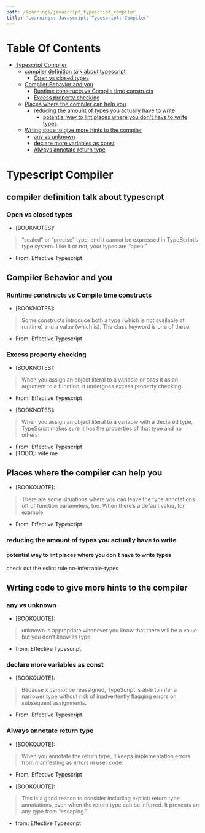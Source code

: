 ```yaml
---
path: /learnings/javascript_typescript_compiler
title: 'Learnings: Javascript: Typescript: Compiler'
---
```

# Table Of Contents

<!-- toc -->

- [Typescript Compiler](#typescript-compiler)
  * [compiler definition talk about typescript](#compiler-definition-talk-about-typescript)
    + [Open vs closed types](#open-vs-closed-types)
  * [Compiler Behavior and you](#compiler-behavior-and-you)
    + [Runtime constructs vs Compile time constructs](#runtime-constructs-vs-compile-time-constructs)
    + [Excess property checking](#excess-property-checking)
  * [Places where the compiler can help you](#places-where-the-compiler-can-help-you)
    + [reducing the amount of types you actually have to write](#reducing-the-amount-of-types-you-actually-have-to-write)
      - [potential way to lint places where you don't have to write types](#potential-way-to-lint-places-where-you-dont-have-to-write-types)
  * [Wrting code to give more hints to the compiler](#wrting-code-to-give-more-hints-to-the-compiler)
    + [any vs unknown](#any-vs-unknown)
    + [declare more variables as const](#declare-more-variables-as-const)
    + [Always annotate return type](#always-annotate-return-type)

<!-- tocstop -->

# Typescript Compiler

## compiler definition talk about typescript

### Open vs closed types

- [BOOKNOTES]:
> “sealed” or “precise” type, and it cannot be expressed in TypeScript’s type system. Like it or not, your types are “open.”
- From: Effective Typescript

## Compiler Behavior and you

### Runtime constructs vs Compile time constructs

- [BOOKNOTES]:
> Some constructs introduce both a type (which is not available at runtime) and a value (which is). The class keyword is one of these.
- From: Effective Typescript

### Excess property checking

- [BOOKNOTES]:
> When you assign an object literal to a variable or pass it as an argument to a function, it undergoes excess property checking.
- From: Effective Typescript

- [BOOKNOTES]:
> When you assign an object literal to a variable with a declared type, TypeScript makes sure it has the properties of that type and no others:
- From: Effective Typescript
- [TODO]: wite me

## Places where the compiler can help you

- [BOOKQUOTE]:
> There are some situations where you can leave the type annotations off of function parameters, too. When there’s a default value, for example:
- From: Effective Typescript

### reducing the amount of types you actually have to write

#### potential way to lint places where you don't have to write types

check out the eslint rule no-inferrable-types


## Wrting code to give more hints to the compiler

### any vs unknown

- [BOOKQUOTE]:
> unknown is appropriate whenever you know that there will be a value but you don’t know its type
- from: Effective Typescript

### declare more variables as const


- [BOOKQUOTE]:
> Because x cannot be reassigned, TypeScript is able to infer a narrower type without risk of inadvertently flagging errors on subsequent assignments.

- From: Effective Typescript


### Always annotate return type

- [BOOKQUOTE]:
> When you annotate the return type, it keeps implementation errors from manifesting as errors in user code.
- From: Effective Typescript

- [BOOKQUOTE]:
> This is a good reason to consider including explicit return type annotations, even when the return type can be inferred. It prevents an any type from “escaping.”
- from: Effective Typescript



